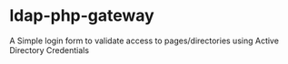 # ldap-php-gateway
A Simple login form to validate access to pages/directories using Active Directory Credentials
